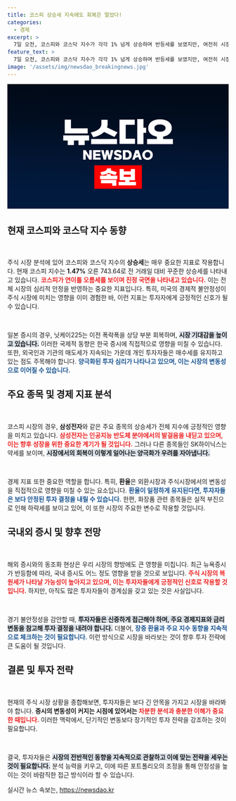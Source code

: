```yaml
---
title: 코스피 상승세 지속에도 회복은 멀었다!
categories:
  - 경제
excerpt: >
  7일 오전, 코스피와 코스닥 지수가 각각 1% 넘게 상승하며 반등세를 보였지만, 여전히 시장의 불안감은 남아있습니다. 미국 경기침체 우려가 점차 잦아드는 가운데, 주식 투자자들은 새로운 복원세의 강도를 주의 깊게 살펴보고 있습니다. 클릭하여 더 알아보세요!
feature_text: >
  7일 오전, 코스피와 코스닥 지수가 각각 1% 넘게 상승하며 반등세를 보였지만, 여전히 시장의 불안감은 남아있습니다. 미국 경기침체 우려가 점차 잦아드는 가운데, 주식 투자자들은 새로운 복원세의 강도를 주의 깊게 살펴보고 있습니다. 클릭하여 더 알아보세요!
image: '/assets/img/newsdao_breakingnews.jpg'
---
```


<p><img src="/assets/img/newsdao_breakingnews.jpg" alt="bookingtag 속보" /></p>

<h2 data-ke-size="size26">현재 코스피와 코스닥 지수 동향</h2>

<p data-ke-size="size16">&nbsp;</p>

<p>주식 시장 분석에 있어 코스피와 코스닥 지수의 <b>상승세</b>는 매우 중요한 지표로 작용합니다. 현재 코스피 지수는 <strong>1.47%</strong> 오른 743.64로 전 거래일 대비 꾸준한 상승세를 나타내고 있습니다. <b><span style="color: #ee2323;">코스피가 연이틀 오름세를 보이며 진정 국면을 나타내고 있습니다.</span></b> 이는 전체 시장의 심리적 안정을 반영하는 중요한 지표입니다. 특히, 미국의 경제적 불안정성이 주식 시장에 미치는 영향을 이미 경험한 바, 이런 지표는 투자자에게 긍정적인 신호가 될 수 있습니다. </p>

<p data-ke-size="size16">&nbsp;</p>

<p>일본 증시의 경우, 닛케이225는 이전 폭락폭을 상당 부분 회복하며, <b><span style="background-color: #21538527;">시장 기대감을 높이고 있습니다.</span></b> 이러한 국제적 동향은 한국 증시에 직접적으로 영향을 미칠 수 있습니다. 또한, 외국인과 기관의 매도세가 지속되는 가운데 개인 투자자들은 매수세를 유지하고 있는 점도 주목해야 합니다. <b><span style="color: #1a5490;">양극화된 투자 심리가 나타나고 있으며, 이는 시장의 변동성으로 이어질 수 있습니다.</span></b></p>

<h2 data-ke-size="size26">주요 종목 및 경제 지표 분석</h2>

<p data-ke-size="size16">&nbsp;</p>

<p>코스피 시장의 경우, <b>삼성전자</b>와 같은 주요 종목의 상승세가 전체 지수에 긍정적인 영향을 미치고 있습니다. <b><span style="color: #ee2323;">삼성전자는 인공지능 반도체 분야에서의 발걸음을 내딛고 있으며, 이는 향후 성장을 위한 중요한 계기가 될 것입니다.</span></b> 그러나 다른 종목들인 SK하이닉스는 약세를 보이며, <b><span style="background-color: #21538527;">시장에서의 회복이 이렇게 일어나는 양극화가 우려를 자아냅니다.</span></b></p>

<p data-ke-size="size16">&nbsp;</p>

<p>경제 지표 또한 중요한 역할을 합니다. 특히, <b>환율</b>은 외환시장과 주식시장에서의 변동성을 직접적으로 영향을 미칠 수 있는 요소입니다. <b><span style="color: #1a5490;">환율이 일정하게 유지된다면, 투자자들은 보다 안정된 투자 결정을 내릴 수 있습니다.</span></b> 한편, 화장품 관련 종목들은 실적 부진으로 인해 하락세를 보이고 있어, 이 또한 시장의 주요한 변수로 작용할 것입니다.</p>

<h2 data-ke-size="size26">국내외 증시 및 향후 전망</h2>

<p data-ke-size="size16">&nbsp;</p>

<p>해외 증시와의 동조화 현상은 우리 시장의 향방에도 큰 영향을 미칩니다. 최근 뉴욕증시가 반등함에 따라, 국내 증시도 어느 정도 영향을 받을 것으로 보입니다. <b><span style="color: #ee2323;">주식 시장의 복원세가 나타날 가능성이 높아지고 있으며, 이는 투자자들에게 긍정적인 신호로 작용할 것입니다.</span></b> 하지만, 아직도 많은 투자자들이 경계심을 갖고 있는 것은 사실입니다. </p>

<p data-ke-size="size16">&nbsp;</p>

<p>경기 불안정성을 감안할 때, <b><span style="background-color: #21538527;">투자자들은 신중하게 접근해야 하며, 주요 경제지표와 금리 변동을 참고해 투자 결정을 내려야 합니다.</span></b> 더불어, <b><span style="color: #1a5490;">장중 환율과 주요 지수 동향을 지속적으로 체크하는 것이 필요합니다.</span></b> 이런 방식으로 시장을 바라보는 것이 향후 투자 전략에 큰 도움이 될 것입니다.</p>

<h2 data-ke-size="size26">결론 및 투자 전략</h2>

<p data-ke-size="size16">&nbsp;</p>

<p>현재의 주식 시장 상황을 종합해보면, 투자자들은 보다 긴 안목을 가지고 시장을 바라봐야 합니다. <b>증시의 변동성이 커지는 시점에 있어서는 </b><b><span style="color: #ee2323;">차분한 분석과 충분한 이해가 중요한 때입니다.</span></b> 이러한 맥락에서, 단기적인 변동보다 장기적인 투자 전략을 강조하는 것이 필요합니다. </p>

<p data-ke-size="size16">&nbsp;</p>

<p>결국, 투자자들은 <b><span style="background-color: #21538527;">시장의 전반적인 동향을 지속적으로 관찰하고 이에 맞는 전략을 세우는 것이 필요합니다.</span></b> 분석 능력을 키우고, 이에 따른 포트폴리오의 조정을 통해 안정성을 높이는 것이 바람직한 접근 방식이라 할 수 있습니다. </p>
실시간 뉴스 속보는, <a href="https://newsdao.kr" rel="dofollow">https://newsdao.kr</a>



